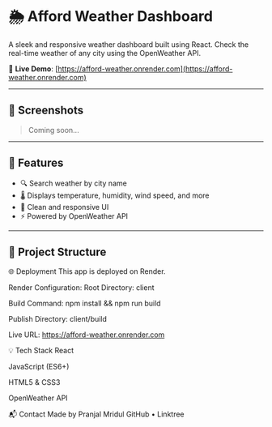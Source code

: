 # 🌦️ Afford Weather Dashboard

A sleek and responsive weather dashboard built using React. Check the real-time weather of any city using the OpenWeather API.

🔗 **Live Demo**: [https://afford-weather.onrender.com](https://afford-weather.onrender.com)

---

## 📸 Screenshots

> Coming soon...

---

## 🚀 Features

- 🔍 Search weather by city name
- 🌡️ Displays temperature, humidity, wind speed, and more
- 🎨 Clean and responsive UI
- ⚡ Powered by OpenWeather API

---

## 📁 Project Structure
🌐 Deployment
This app is deployed on Render.

Render Configuration:
Root Directory: client

Build Command: npm install && npm run build

Publish Directory: client/build

Live URL: https://afford-weather.onrender.com

💡 Tech Stack
React

JavaScript (ES6+)

HTML5 & CSS3

OpenWeather API

📬 Contact
Made by Pranjal Mridul
GitHub • Linktree
